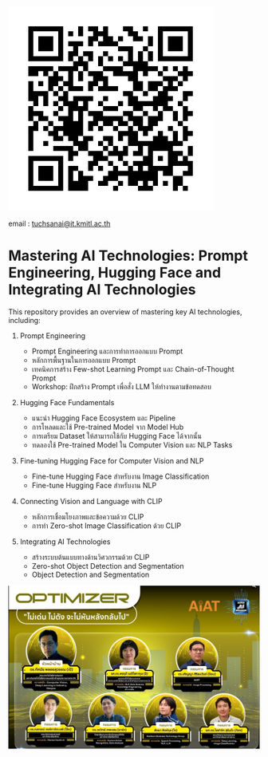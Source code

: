 
![Alt text](./Dataset/github_qr_code.png)

email : tuchsanai@it.kmitl.ac.th


# Mastering AI Technologies: Prompt Engineering, Hugging Face and Integrating AI Technologies

This repository provides an overview of mastering key AI technologies, including:

1. Prompt Engineering 
   - Prompt Engineering และการทำการออกแบบ Prompt
   - หลักการพื้นฐานในการออกแบบ Prompt
   - เทคนิคการสร้าง Few-shot Learning Prompt และ Chain-of-Thought Prompt
   - Workshop: ฝึกสร้าง Prompt เพื่อสั่ง LLM ให้ทำงานตามข้อทดสอบ

2. Hugging Face Fundamentals
   - แนะนำ Hugging Face Ecosystem และ Pipeline
   - การโหลดและใช้ Pre-trained Model จาก Model Hub
   - การเตรียม Dataset ให้สามารถใช้กับ Hugging Face ได้จากนั้น
   - ทดลองใช้ Pre-trained Model ใน Computer Vision และ NLP Tasks

3. Fine-tuning Hugging Face for Computer Vision and NLP
   - Fine-tune  Hugging Face สำหรับงาน Image Classification 
   - Fine-tune  Hugging Face สำหรับงาน NLP

4. Connecting Vision and Language with CLIP
   - หลักการเชื่อมโยงภาพและข้อความด้วย CLIP
   - การทำ Zero-shot Image Classification ด้วย CLIP

5. Integrating AI Technologies 
   - สร้างระบบต้นแบบทางด้านวิศวกรรมด้วย CLIP
   - Zero-shot Object Detection and Segmentation
   - Object Detection and Segmentation


![Alt text](./Dataset/ss4.jpg)